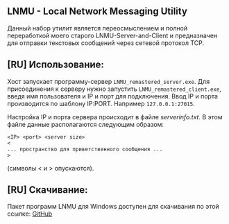## LNMU - Local Network Messaging Utility
Данный набор утилит является переосмыслением и полной переработкой моего старого LNMU-Server-and-Client и предназначен для отправки текстовых сообщений через сетевой протокол TCP.

## [RU] Использование:
Хост запускает программу-сервер `LNMU_remastered_server.exe`.
Для присоединения к серверу нужно запустить `LNMU_remastered_client.exe`, введя имя пользователя и IP и порт для подключения. Ввод IP и порта производится по шаблону IP:PORT. Например `127.0.0.1:27015`.

Настройка IP и порта сервера происходит в файле *serverinfo.txt*.
В этом файле данные располагаются следующим образом:
```
<IP> <port> <server size>
<
... пространство для приветственного сообщения ...
>
```
(символы < и > опускаются).

## [RU] Скачивание:
Пакет программ LNMU для Windows доступен для скачивания по этой ссылке: [GitHub](https://github.com/Dxftoro/LNMU-remastered/releases/download/v1.0/LNMU_remastered.zip)

